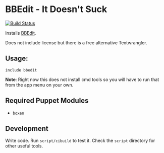 # BBEdit - It Doesn't Suck 
[![Build
Status](https://travis-ci.org/boxen/puppet-bbedit.png?branch=master)](https://travis-ci.org/boxen/puppet-bbedit)

Installs [BBEdit](http://www.barebones.com/products/bbedit/).

Does not include license but there is a free alternative Textwrangler. 

## Usage:

``` puppet
include bbedit
```

**Note**: Right now this does not install cmd tools so you will have to run that from the app menu on your own. 

## Required Puppet Modules

* `boxen`

## Development

Write code. Run `script/cibuild` to test it. Check the `script`
directory for other useful tools.
